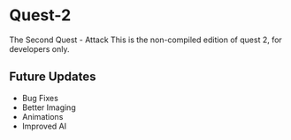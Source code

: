 Quest-2
=======

The Second Quest - Attack
This is the non-compiled edition of quest 2, for developers only.

Future Updates
--------------
- Bug Fixes
- Better Imaging
- Animations
- Improved AI